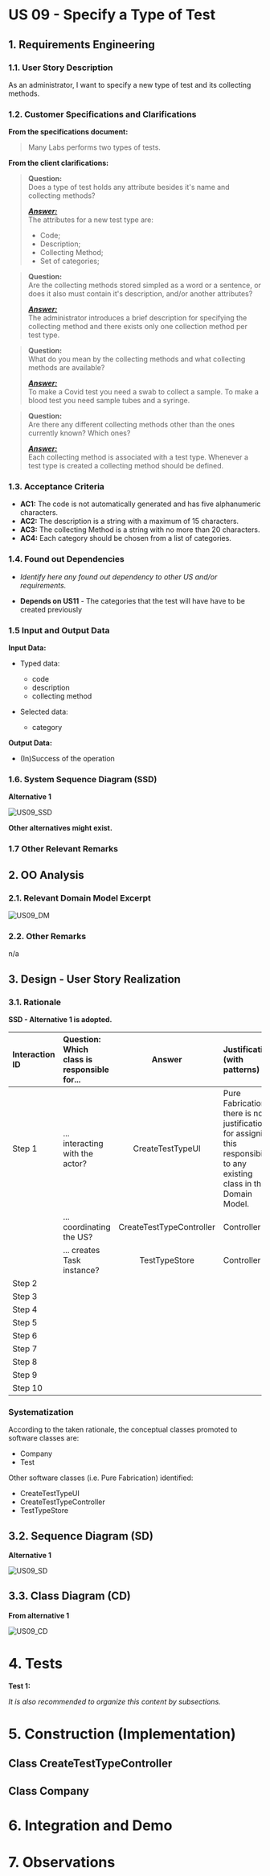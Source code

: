 # US 09 - Specify a Type of Test

## 1. Requirements Engineering

### 1.1. User Story Description

As an administrator, I want to specify a new type of test and its collecting methods.

### 1.2. Customer Specifications and Clarifications 

**From the specifications document:**

>Many Labs performs two types of tests.

**From the client clarifications:**

> **Question:** <br />Does a type of test holds any attribute besides it's name and collecting methods?
>
> [_**Answer:**_](https://moodle.isep.ipp.pt/mod/forum/discuss.php?d=7512#p10171) <br />The attributes for a new test type are:
> * Code; 
> * Description;
> * Collecting Method;
> * Set of categories;

> **Question:**<br /> Are the collecting methods stored simpled as a word or a sentence, or does it also must contain it's description, and/or another attributes?
>
> [_**Answer:**_](https://moodle.isep.ipp.pt/mod/forum/discuss.php?d=7512#p10171) <br />The administrator introduces a brief description for specifying the collecting method and there exists only one collection method per test type.

> **Question:** <br /> What do you mean by the collecting methods and  what collecting methods  are available?
>
> [_**Answer:**_](https://moodle.isep.ipp.pt/mod/forum/discuss.php?d=7752#p10120) <br /> To make a Covid test you need a swab to collect a sample. To make a blood test you need sample tubes and a syringe. 

> **Question:** <br /> Are there any different collecting methods other than the ones currently known? Which ones?
>
> [_**Answer:**_](https://moodle.isep.ipp.pt/mod/forum/discuss.php?d=7514#p10172) <br /> Each collecting method is associated with a test type. Whenever a test type is created a collecting method should be defined.


### 1.3. Acceptance Criteria

* **AC1:** The code is not automatically generated and has five alphanumeric characters.
* **AC2:** The description is a string with a maximum of 15 characters.
* **AC3:** The collecting Method is a string with no more than 20 characters.
* **AC4:** Each category should be chosen from a list of categories.

### 1.4. Found out Dependencies

* *Identify here any found out dependency to other US and/or requirements.*

* **Depends on US11** - The categories that the test will have have to be created previously


### 1.5 Input and Output Data

**Input Data:**

* Typed data:
	* code
    * description
	* collecting method
	
* Selected data:
	* category
	
**Output Data:**

* (In)Success of the operation

### 1.6. System Sequence Diagram (SSD)

**Alternative 1**

![US09_SSD](US09_SSD.svg)

**Other alternatives might exist.**

### 1.7 Other Relevant Remarks

## 2. OO Analysis

### 2.1. Relevant Domain Model Excerpt 

![US09_DM](US09_DM.svg)

### 2.2. Other Remarks

n/a

## 3. Design - User Story Realization 

### 3.1. Rationale

**SSD - Alternative 1 is adopted.**

| Interaction ID | Question: Which class is responsible for... | Answer                   | Justification (with patterns)                                                                                             |
|:-------------  |:------------------------------------------- |:-------------------------:|:------------------------------------------------------------------------------------------------------------------------- |
| Step 1  		 | ... interacting with the actor?             | CreateTestTypeUI         | Pure Fabrication: there is no justification for assigning this responsibility to any existing class in the Domain Model.  |
|                | ... coordinating the US?                    | CreateTestTypeController | Controller                                                                                                                |
|                | ... creates Task instance?                  | TestTypeStore            | Controller                                                                                                                |
| Step 2  		 |                                             |                          |                                                                                                                           |
| Step 3  		 |                                             |                          |                                                                                                                           |
| Step 4  		 |                                             |                          |                                                                                                                           |
| Step 5  		 |                                             |                          |                                                                                                                           |
| Step 6  		 |                                             |                          |                                                                                                                           |
| Step 7  		 |                                             |                          |                                                                                                                           |
| Step 8  		 |                                             |                          |                                                                                                                           |
| Step 9  		 |                                             |                          |                                                                                                                           |
| Step 10  		 |                                             |                          |                                                                                                                           |

### Systematization ##

According to the taken rationale, the conceptual classes promoted to software classes are: 

 * Company
 * Test
 

Other software classes (i.e. Pure Fabrication) identified: 

 * CreateTestTypeUI  
 * CreateTestTypeController
 * TestTypeStore


## 3.2. Sequence Diagram (SD)

**Alternative 1**

![US09_SD](US09_SD.svg)

## 3.3. Class Diagram (CD)

**From alternative 1**

![US09_CD](US09_CD.svg)

# 4. Tests 

**Test 1:** 


*It is also recommended to organize this content by subsections.* 

# 5. Construction (Implementation)


## Class CreateTestTypeController 


## Class Company



# 6. Integration and Demo 


# 7. Observations






